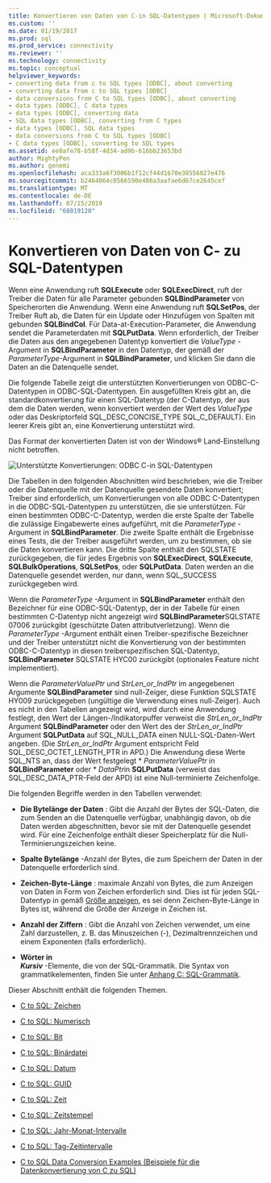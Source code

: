 ```yaml
---
title: Konvertieren von Daten von C-in SQL-Datentypen | Microsoft-Dokumentation
ms.custom: ''
ms.date: 01/19/2017
ms.prod: sql
ms.prod_service: connectivity
ms.reviewer: ''
ms.technology: connectivity
ms.topic: conceptual
helpviewer_keywords:
- converting data from c to SQL types [ODBC], about converting
- converting data from c to SQL types [ODBC]
- data conversions from C to SQL types [ODBC], about converting
- data types [ODBC], C data types
- data types [ODBC], converting data
- SQL data types [ODBC], converting from C types
- data types [ODBC], SQL data types
- data conversions from C to SQL types [ODBC]
- C data types [ODBC], converting to SQL types
ms.assetid: ee0afe78-b58f-4d34-ad9b-616bb23653bd
author: MightyPen
ms.author: genemi
ms.openlocfilehash: aca333a6f3006b1f12cf44d1670e38556027e476
ms.sourcegitcommit: b2464064c0566590e486a3aafae6d67ce2645cef
ms.translationtype: MT
ms.contentlocale: de-DE
ms.lasthandoff: 07/15/2019
ms.locfileid: "68019120"
---
```

# <a name="converting-data-from-c-to-sql-data-types"></a>Konvertieren von Daten von C- zu SQL-Datentypen
Wenn eine Anwendung ruft **SQLExecute** oder **SQLExecDirect**, ruft der Treiber die Daten für alle Parameter gebunden **SQLBindParameter** von Speicherorten die Anwendung. Wenn eine Anwendung ruft **SQLSetPos**, der Treiber Ruft ab, die Daten für ein Update oder Hinzufügen von Spalten mit gebunden **SQLBindCol**. Für Data-at-Execution-Parameter, die Anwendung sendet die Parameterdaten mit **SQLPutData**. Wenn erforderlich, der Treiber die Daten aus den angegebenen Datentyp konvertiert die *ValueType* -Argument in **SQLBindParameter** in den Datentyp, der gemäß der *ParameterType*-Argument in **SQLBindParameter**, und klicken Sie dann die Daten an die Datenquelle sendet.  
  
 Die folgende Tabelle zeigt die unterstützten Konvertierungen von ODBC-C-Datentypen in ODBC-SQL-Datentypen. Ein ausgefüllten Kreis gibt an, die standardkonvertierung für einen SQL-Datentyp (der C-Datentyp, der aus dem die Daten werden, wenn konvertiert werden der Wert des *ValueType* oder das Deskriptorfeld SQL_DESC_CONCISE_TYPE SQL_C_DEFAULT). Ein leerer Kreis gibt an, eine Konvertierung unterstützt wird.  
  
 Das Format der konvertierten Daten ist von der Windows® Land-Einstellung nicht betroffen.  
  
 ![Unterstützte Konvertierungen: ODBC C-in SQL-Datentypen](../../../odbc/reference/appendixes/media/apd1b.gif "apd1b")  
  
 Die Tabellen in den folgenden Abschnitten wird beschrieben, wie die Treiber oder die Datenquelle mit der Datenquelle gesendete Daten konvertiert; Treiber sind erforderlich, um Konvertierungen von alle ODBC C-Datentypen in die ODBC-SQL-Datentypen zu unterstützen, die sie unterstützen. Für einen bestimmten ODBC-C-Datentyp, werden die erste Spalte der Tabelle die zulässige Eingabewerte eines aufgeführt, mit die *ParameterType* -Argument in **SQLBindParameter**. Die zweite Spalte enthält die Ergebnisse eines Tests, die der Treiber ausgeführt werden, um zu bestimmen, ob sie die Daten konvertieren kann. Die dritte Spalte enthält den SQLSTATE zurückgegeben, die für jedes Ergebnis von **SQLExecDirect**, **SQLExecute**, **SQLBulkOperations**, **SQLSetPos**, oder **SQLPutData**. Daten werden an die Datenquelle gesendet werden, nur dann, wenn SQL_SUCCESS zurückgegeben wird.  
  
 Wenn die *ParameterType* -Argument in **SQLBindParameter** enthält den Bezeichner für eine ODBC-SQL-Datentyp, der in der Tabelle für einen bestimmten C-Datentyp nicht angezeigt wird **SQLBindParameter**SQLSTATE 07006 zurückgibt (geschützte Daten attributverletzung). Wenn die *ParameterType* -Argument enthält einen Treiber-spezifische Bezeichner und der Treiber unterstützt nicht die Konvertierung von der bestimmten ODBC-C-Datentyp in diesen treiberspezifischen SQL-Datentyp, **SQLBindParameter** SQLSTATE HYC00 zurückgibt (optionales Feature nicht implementiert).  
  
 Wenn die *ParameterValuePtr* und *StrLen_or_IndPtr* im angegebenen Argumente **SQLBindParameter** sind null-Zeiger, diese Funktion SQLSTATE HY009 zurückgegeben (ungültige die Verwendung eines null-Zeiger). Auch es nicht in den Tabellen angezeigt wird, wird durch eine Anwendung festlegt, den Wert der Längen-/Indikatorpuffer verweist die *StrLen_or_IndPtr* Argument **SQLBindParameter** oder den Wert des der  *StrLen_or_IndPtr* Argument **SQLPutData** auf SQL_NULL_DATA einen NULL-SQL-Daten-Wert angeben. (Die *StrLen_or_IndPtr* Argument entspricht Feld SQL_DESC_OCTET_LENGTH_PTR in APD.) Die Anwendung diese Werte SQL_NTS an, dass der Wert festgelegt \* *ParameterValuePtr* in **SQLBindParameter** oder \* *DataPtr*in **SQLPutData** (verweist das SQL_DESC_DATA_PTR-Feld der APD) ist eine Null-terminierte Zeichenfolge.  
  
 Die folgenden Begriffe werden in den Tabellen verwendet:  
  
-   **Die Bytelänge der Daten** : Gibt die Anzahl der Bytes der SQL-Daten, die zum Senden an die Datenquelle verfügbar, unabhängig davon, ob die Daten werden abgeschnitten, bevor sie mit der Datenquelle gesendet wird. Für eine Zeichenfolge enthält dieser Speicherplatz für die Null-Terminierungszeichen keine.  
  
-   **Spalte Bytelänge** -Anzahl der Bytes, die zum Speichern der Daten in der Datenquelle erforderlich sind.  
  
-   **Zeichen-Byte-Länge** : maximale Anzahl von Bytes, die zum Anzeigen von Daten in Form von Zeichen erforderlich sind. Dies ist für jeden SQL-Datentyp in gemäß [Größe anzeigen](../../../odbc/reference/appendixes/display-size.md), es sei denn Zeichen-Byte-Länge in Bytes ist, während die Größe der Anzeige in Zeichen ist.  
  
-   **Anzahl der Ziffern** : Gibt die Anzahl von Zeichen verwendet, um eine Zahl darzustellen, z. B. das Minuszeichen (-), Dezimaltrennzeichen und einem Exponenten (falls erforderlich).  
  
-   **Wörter in**   
     ***Kursiv*** -Elemente, die von der SQL-Grammatik. Die Syntax von grammatikelementen, finden Sie unter [Anhang C: SQL-Grammatik](../../../odbc/reference/appendixes/appendix-c-sql-grammar.md).  
  
 Dieser Abschnitt enthält die folgenden Themen.  
  
-   [C to SQL: Zeichen](../../../odbc/reference/appendixes/c-to-sql-character.md)  
  
-   [C to SQL: Numerisch](../../../odbc/reference/appendixes/c-to-sql-numeric.md)  
  
-   [C to SQL: Bit](../../../odbc/reference/appendixes/c-to-sql-bit.md)  
  
-   [C to SQL: Binärdatei](../../../odbc/reference/appendixes/c-to-sql-binary.md)  
  
-   [C to SQL: Datum](../../../odbc/reference/appendixes/c-to-sql-date.md)  
  
-   [C to SQL: GUID](../../../odbc/reference/appendixes/c-to-sql-guid.md)  
  
-   [C to SQL: Zeit](../../../odbc/reference/appendixes/c-to-sql-time.md)  
  
-   [C to SQL: Zeitstempel](../../../odbc/reference/appendixes/c-to-sql-timestamp.md)  
  
-   [C to SQL: Jahr-Monat-Intervalle](../../../odbc/reference/appendixes/c-to-sql-year-month-intervals.md)  
  
-   [C to SQL: Tag-Zeitintervalle](../../../odbc/reference/appendixes/c-to-sql-day-time-intervals.md)  
  
-   [C to SQL Data Conversion Examples (Beispiele für die Datenkonvertierung von C zu SQL)](../../../odbc/reference/appendixes/c-to-sql-data-conversion-examples.md)
